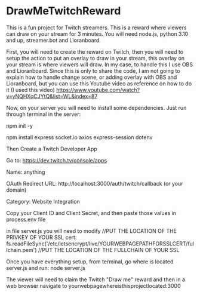# DrawMeTwitchReward
This is a fun project for Twitch streamers. This is a reward where viewers can draw on your stream for 3 minutes. You will need node.js, python 3.10 and up, streamer.bot and Lioranboard.

First, you will need to create the reward on Twitch, then you will need to setup the action to put an overlay to draw in your stream, this overlay on your stream is where viewers will draw. 
In my case, to handle this I use OBS and Lioranboard. Since this is only to share the code, I am not going to explain how to handle change scene, or adding overlay with OBS and Lioranboard, but you 
can use this Youtube video as reference on how to do it (I used this video) https://www.youtube.com/watch?v=yNQHXqCJYtQ&list=WL&index=87

Now, on your server you will need to install some dependencies. Just run through terminal in the server:

npm init -y

npm install express socket.io axios express-session dotenv


Then Create a Twitch Developer App

Go to: https://dev.twitch.tv/console/apps

Name: anything

OAuth Redirect URL: http://localhost:3000/auth/twitch/callback (or your domain)

Category: Website Integration

Copy your Client ID and Client Secret, and then paste those values in process.env file

in file server.js you will need to modify //PUT THE LOCATION OF THE PRIVKEY OF YOUR SSL
  cert: fs.readFileSync('/etc/letsencrypt/live/YOURWEBPAGEPATHFORSSLCERT/fullchain.pem') //PUT THE LOCATION OF THE FULLCHAIN OF YOUR SSL

Once you have everything setup, from terminal, go where is located server.js and run: node server.js

The viewer will need to claim the Twitch "Draw me" reward and then in a web browser navigate to yourwebpagewhereisthisprojectlocated:3000 

